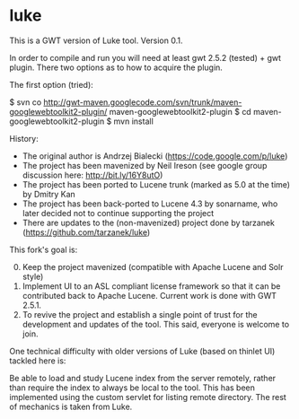 luke
====

This is a GWT version of  Luke tool. Version 0.1.

In order to compile and run you will need at least gwt 2.5.2 (tested) + gwt plugin. There two options as to how to acquire the plugin.

The first option (tried):

$ svn co http://gwt-maven.googlecode.com/svn/trunk/maven-googlewebtoolkit2-plugin/ maven-googlewebtoolkit2-plugin
$ cd maven-googlewebtoolkit2-plugin
$ mvn install

History:

* The original author is Andrzej Bialecki (https://code.google.com/p/luke)
* The project has been mavenized by Neil Ireson (see google group discussion here: http://bit.ly/16Y8utO)
* The project has been ported to Lucene trunk (marked as 5.0 at the time) by Dmitry Kan
* The project has been back-ported to Lucene 4.3 by sonarname, who later decided not to continue supporting the project
* There are updates to the (non-mavenized) project done by tarzanek (https://github.com/tarzanek/luke)

This fork's goal is:

0. Keep the project mavenized (compatible with Apache Lucene and Solr style)
1. Implement UI to an ASL compliant license framework so that it can be contributed back to Apache Lucene.
   Current work is done with GWT 2.5.1.
2. To revive the project and establish a single point of trust for the development and updates of the tool. This said,
   everyone is welcome to join.

One technical difficulty with older versions of Luke (based on thinlet UI) tackled here is:

Be able to load and study Lucene index from the server remotely, rather than require the index to always be local to the tool.
This has been implemented using the custom servlet for listing remote directory. The rest of mechanics is taken from Luke.


